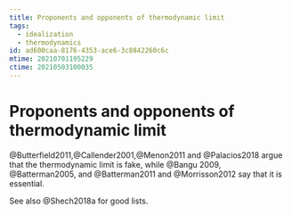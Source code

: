 ```yaml
---
title: Proponents and opponents of thermodynamic limit
tags:
  - idealization
  - thermodynamics
id: ad600caa-8176-4353-ace6-3c8842260c6c
mtime: 20210701195229
ctime: 20210503100035
---
```


# Proponents and opponents of thermodynamic limit

@Butterfield2011,@Callender2001,@Menon2011 and @Palacios2018 argue that the thermodynamic limit is fake, while @Bangu 2009, @Batterman2005, and @Batterman2011 and @Morrisson2012 say that it is essential.

See also @Shech2018a for good lists.
